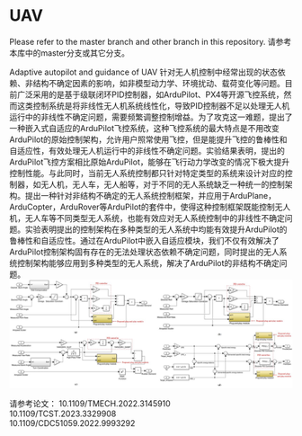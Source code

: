 # UAV
Please refer to the master branch and other branch in this repository. 请参考本库中的master分支或其它分支。

Adaptive autopilot and guidance of UAV
针对无人机控制中经常出现的状态依赖、非结构不确定因素的影响，如非模型动力学、环境扰动、载荷变化等问题。目前广泛采用的是基于级联闭环PID控制器，如ArduPilot、PX4等开源飞控系统，然而这类控制系统是将非线性无人机系统线性化，导致PID控制器不足以处理无人机运行中的非线性不确定问题，需要频繁调整控制增益。为了攻克这一难题，提出了一种嵌入式自适应的ArduPilot飞控系统，这种飞控系统的最大特点是不用改变ArduPilot的原始控制架构，允许用户照常使用飞控，但是能提升飞控的鲁棒性和自适应性，有效处理无人机运行中的非线性不确定问题。实验结果表明，提出的ArduPilot飞控方案相比原始ArduPilot，能够在飞行动力学改变的情况下极大提升控制性能。与此同时，当前无人系统控制都只针对特定类型的系统来设计对应的控制器，如无人机，无人车，无人船等，对于不同的无人系统缺乏一种统一的控制架构。提出一种针对非结构不确定的无人系统控制框架，并应用于ArduPlane，ArduCopter，ArduRover等ArduPilot的套件中，使得这种控制框架既能控制无人机，无人车等不同类型无人系统，也能有效应对无人系统控制中的非线性不确定问题。实验表明提出的控制架构在多种类型的无人系统中均能有效提升ArduPilot的鲁棒性和自适应性。通过在ArduPilot中嵌入自适应模块，我们不仅有效解决了ArduPilot控制架构固有存在的无法处理状态依赖不确定问题，同时提出的无人系统控制架构能够应用到多种类型的无人系统，解决了ArduPilot的非结构不确定问题。
![loop](https://github.com/Friend-Peng/Adaptive-ArduPilot-Autopilot/blob/main/loop.jpg)

请参考论文：
10.1109/TMECH.2022.3145910  
10.1109/TCST.2023.3329908  
10.1109/CDC51059.2022.9993292  

